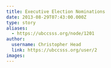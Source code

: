 ```yaml
---
title: Executive Election Nominations 
date: 2013-08-29T07:43:00.000Z
type: story
aliases:
  - https://ubccsss.org/node/1201
author:
  username: Christopher Head
  link: https://ubccsss.org/user/2
images:
---
```


